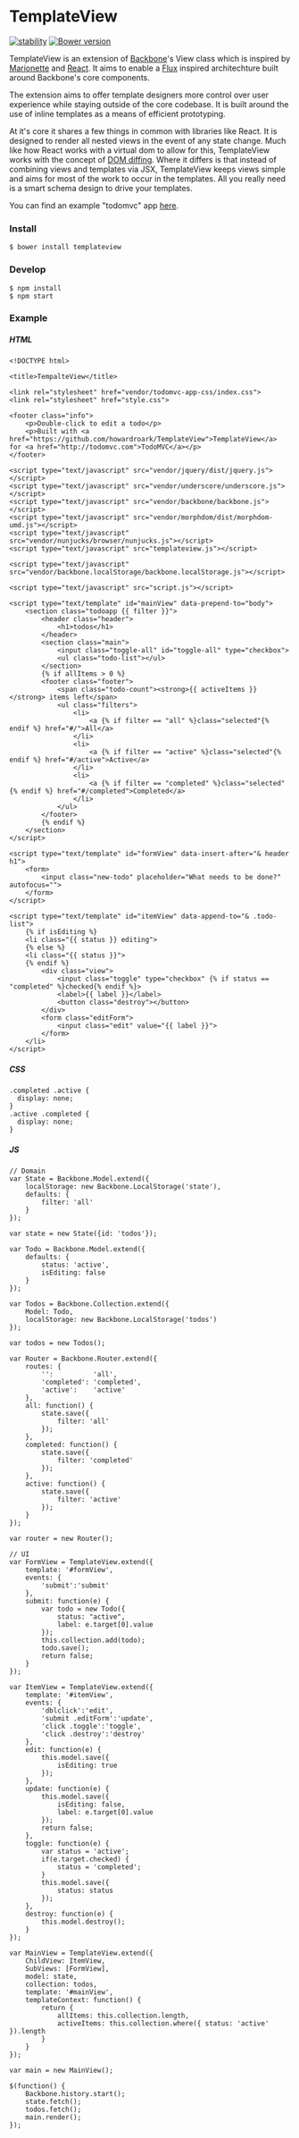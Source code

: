 # TemplateView

[![stability][0]][1]
[![Bower version](https://badge.fury.io/bo/templateview.svg)](https://badge.fury.io/bo/templateview)

TemplateView is an extension of [Backbone][4]'s View class which is inspired by
[Marionette][5] and [React][6].  It aims to enable a [Flux][7] inspired architechture
built around Backbone's core components.

The extension aims to offer template designers more control over user experience
while staying outside of the core codebase. It is built around the use of inline
templates as a means of efficient prototyping.

At it's core it shares a few things in common with libraries like React.  It is
designed to render all nested views in the event of any state change.  Much like
how React works with a virtual dom to allow for this, TemplateView works with the
concept of [DOM diffing][2]. Where it differs is that instead of combining views
and templates via JSX, TemplateView keeps views simple and aims for most of the 
work to occur in the templates.  All you really need is a smart schema design to
drive your templates.

You can find an example "todomvc" app [here][3].

### Install

```
$ bower install templateview
```

### Develop

```
$ npm install
$ npm start
```

### Example

##### HTML

```
<!DOCTYPE html>

<title>TempalteView</title>

<link rel="stylesheet" href="vendor/todomvc-app-css/index.css">
<link rel="stylesheet" href="style.css">

<footer class="info">
    <p>Double-click to edit a todo</p>
    <p>Built with <a href="https://github.com/howardroark/TemplateView">TemplateView</a> for <a href="http://todomvc.com">TodoMVC</a></p>
</footer>

<script type="text/javascript" src="vendor/jquery/dist/jquery.js"></script>
<script type="text/javascript" src="vendor/underscore/underscore.js"></script>
<script type="text/javascript" src="vendor/backbone/backbone.js"></script>
<script type="text/javascript" src="vendor/morphdom/dist/morphdom-umd.js"></script>
<script type="text/javascript" src="vendor/nunjucks/browser/nunjucks.js"></script>
<script type="text/javascript" src="templateview.js"></script>

<script type="text/javascript" src="vendor/backbone.localStorage/backbone.localStorage.js"></script>

<script type="text/javascript" src="script.js"></script>

<script type="text/template" id="mainView" data-prepend-to="body">
    <section class="todoapp {{ filter }}">
        <header class="header">
            <h1>todos</h1>
        </header>
        <section class="main">
            <input class="toggle-all" id="toggle-all" type="checkbox">
            <ul class="todo-list"></ul>
        </section>
        {% if allItems > 0 %}
        <footer class="footer">
            <span class="todo-count"><strong>{{ activeItems }}</strong> items left</span>
            <ul class="filters">
                <li>
                    <a {% if filter == "all" %}class="selected"{% endif %} href="#/">All</a>
                </li>
                <li>
                    <a {% if filter == "active" %}class="selected"{% endif %} href="#/active">Active</a>
                </li>
                <li>
                    <a {% if filter == "completed" %}class="selected"{% endif %} href="#/completed">Completed</a>
                </li>
            </ul>
        </footer>
        {% endif %}
    </section>
</script>

<script type="text/template" id="formView" data-insert-after="& header h1">
    <form>
        <input class="new-todo" placeholder="What needs to be done?" autofocus="">
    </form>
</script>

<script type="text/template" id="itemView" data-append-to="& .todo-list">
    {% if isEditing %}
    <li class="{{ status }} editing">
    {% else %}
    <li class="{{ status }}">
    {% endif %}
        <div class="view">
            <input class="toggle" type="checkbox" {% if status == "completed" %}checked{% endif %}>
            <label>{{ label }}</label>
            <button class="destroy"></button>
        </div>
        <form class="editForm">
            <input class="edit" value="{{ label }}">
        </form>
    </li>
</script>
```

##### CSS

```
.completed .active {
  display: none;
}
.active .completed {
  display: none;
}
```

##### JS

```
// Domain
var State = Backbone.Model.extend({
    localStorage: new Backbone.LocalStorage('state'),
    defaults: {
        filter: 'all'
    }
});

var state = new State({id: 'todos'});

var Todo = Backbone.Model.extend({
    defaults: {
        status: 'active',
        isEditing: false
    }
});

var Todos = Backbone.Collection.extend({
    Model: Todo,
    localStorage: new Backbone.LocalStorage('todos')
});

var todos = new Todos();

var Router = Backbone.Router.extend({
    routes: {
        '':          'all',
        'completed': 'completed',
        'active':    'active'
    },
    all: function() {
        state.save({
            filter: 'all'
        });
    },
    completed: function() {
        state.save({
            filter: 'completed'
        });
    },
    active: function() {
        state.save({
            filter: 'active'
        });
    }
});

var router = new Router();

// UI
var FormView = TemplateView.extend({
    template: '#formView',
    events: {
        'submit':'submit'
    },
    submit: function(e) {
        var todo = new Todo({
            status: "active",
            label: e.target[0].value
        });
        this.collection.add(todo);
        todo.save();
        return false;
    }
});

var ItemView = TemplateView.extend({
    template: '#itemView',
    events: {
        'dblclick':'edit',
        'submit .editForm':'update',
        'click .toggle':'toggle',
        'click .destroy':'destroy'
    },
    edit: function(e) {
        this.model.save({
            isEditing: true 
        });
    },    
    update: function(e) {
        this.model.save({
            isEditing: false,
            label: e.target[0].value
        });
        return false;
    },
    toggle: function(e) {
        var status = 'active';
        if(e.target.checked) {
            status = 'completed';
        }
        this.model.save({
            status: status 
        });
    },
    destroy: function(e) {
        this.model.destroy();
    }
});

var MainView = TemplateView.extend({
    ChildView: ItemView,
    SubViews: [FormView],
    model: state,
    collection: todos,
    template: '#mainView',
    templateContext: function() {
        return {
            allItems: this.collection.length,
            activeItems: this.collection.where({ status: 'active' }).length
        }
    }
});

var main = new MainView();

$(function() {
    Backbone.history.start();
    state.fetch();
    todos.fetch();
    main.render();
});
```

[0]: https://img.shields.io/badge/stability-experimental-orange.svg?style=flat-square
[1]: https://nodejs.org/api/documentation.html#documentation_stability_index
[2]: https://github.com/patrick-steele-idem/morphdom
[3]: https://github.com/howardroark/TemplateView/tree/gh-pages
[4]: https://github.com/jashkenas/backbone
[5]: https://github.com/marionettejs/backbone.marionette
[6]: https://github.com/facebook/react
[7]: https://facebook.github.io/flux/docs/overview.html
